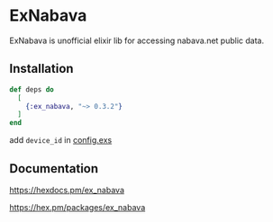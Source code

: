 # ExNabava

ExNabava is unofficial elixir lib for accessing nabava.net public data.

## Installation

```elixir
def deps do
  [
    {:ex_nabava, "~> 0.3.2"}
  ]
end
```

add `device_id` in [config.exs](https://github.com/bdeak4/ex_nabava/blob/master/config/config.exs)

## Documentation

<https://hexdocs.pm/ex_nabava>

<https://hex.pm/packages/ex_nabava>
